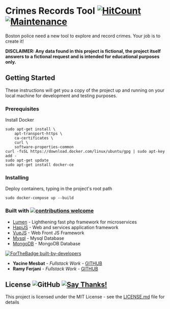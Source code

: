 # Crimes Records Tool [![HitCount](http://hits.dwyl.io/Mesbat/HapiVueMongo-And-Microservices.svg)](http://hits.dwyl.io/Mesbat/HapiVueMongo-And-Microservices) [![Maintenance](https://img.shields.io/badge/Maintained%3F-yes-green.svg)](https://GitHub.com/Mesbat/HapiVueMongo-And-Microservices/graphs/commit-activity)

Boston police need a new tool to explore and record crimes. Your job is to create it!

**DISCLAIMER: Any data found in this project is fictional, the project itself answers to a fictional request and is intended for educational purposes only.**

## Getting Started

These instructions will get you a copy of the project up and running on your local machine for development and testing purposes.

### Prerequisites

Install Docker

```
sudo apt-get install \
    apt-transport-https \
    ca-certificates \
    curl \
    software-properties-common
curl -fsSL https://download.docker.com/linux/ubuntu/gpg | sudo apt-key add -
sudo apt-get update
sudo apt-get install docker-ce
```

### Installing

Deploy containers, typing in the project's root path

```
sudo docker-compose up --build
```

### Built with [![contributions welcome](https://img.shields.io/badge/contributions-welcome-brightgreen.svg?style=flat)](https://github.com/Mesbat/HapiVueMongo-And-Microservices/issues)

* [Lumen](https://github.com/laravel/lumen) - Lighthening fast php framework for microservices
* [HapiJS](https://github.com/hapijs/hapi) - Web and services application framework
* [VueJS](https://github.com/vuejs/vue) - Web Front JS Framework
* [Mysql](https://github.com/mysql) - Mysql Database
* [MongoDB](https://github.com/mongodb/mongo) - MongoDB Database

[![ForTheBadge built-by-developers](http://ForTheBadge.com/images/badges/built-by-developers.svg)](https://GitHub.com/Mesbat/)  

* **Yacine Mesbat** - *Fullstack Work* - [GITHUB](https://github.com/Mesbat)
* **Ramy Ferjani** - *Fullstack Work* - [GITHUB](https://github.com/ramyferjani)

## License ![GitHub](https://img.shields.io/github/license/mashape/apistatus.svg) [![Say Thanks!](https://img.shields.io/badge/Say%20Thanks-!-1EAEDB.svg)](https://saythanks.io/to/Mesbat)

This project is licensed under the MIT License - see the [LICENSE.md](LICENSE.md) file for details
